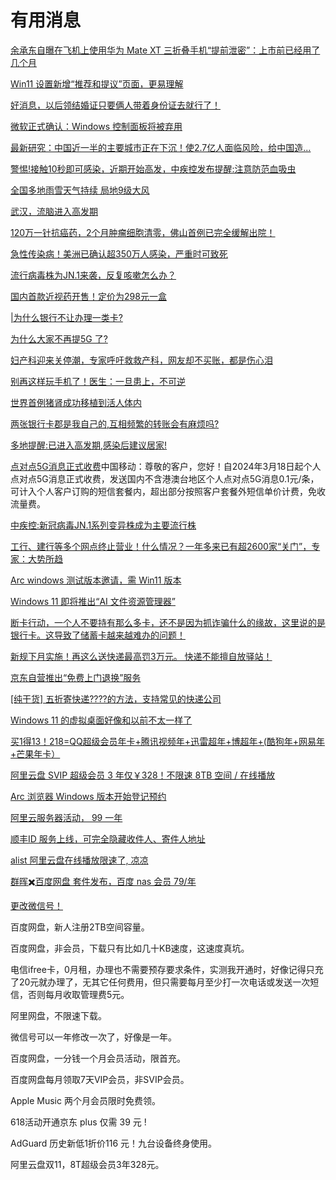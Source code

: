 # 有用消息
[  余承东自曝在飞机上使用华为 Mate XT 三折叠手机“提前泄密”：上市前已经用了几个月](https://www.ithome.com/0/797/409.htm)

[Win11 设置新增“推荐和提议”页面，更易理解](https://www.ithome.com/0/796/674.htm)  

[好消息，以后领结婚证只要俩人带着身份证去就行了！](https://fz.233899.xyz/?thread-5518.htm)

[微软正式确认：Windows 控制面板将被弃用](https://www.ghxi.com/new2024082202.html)

[最新研究：中国近一半的主要城市正在下沉！使2.7亿人面临风险，给中国造...](https://m.toutiao.com/is/iYpHsLft/)

[警惕!接触10秒即可感染，近期开始高发，中疾控发布提醒:注意防范血吸虫](https://m.toutiao.com/is/iYbdV2fs/)

[全国多地雨雪天气持续 局地9级大风](https://mb.yidianzixun.com/article/0uQvdxAS?s=mb&appid=mibrowser&version=2&pureContent=1&miref=newsin_push_model&utm_source=xmpush&infotype=1&_miui_fullscreen=1&mifloat=newscat&docid=15e237c48e74441e94c433971968b959&cp=cn-browser-push&itemtype=news)

[武汉，流脑进入高发期](https://m.toutiao.com/is/iYP1Ht6d/)

[120万一针抗癌药，2个月肿瘤细胞清零，佛山首例已完全缓解出院！](https://b23.tv/PYVrWx6)

[急性传染病！美洲已确认超350万人感染，严重时可致死](https://m.toutiao.com/is/iFo8a3kF/)

[流行病毒株为JN.1来袭，反复咳嗽怎么办？](https://m.toutiao.com/is/iFEPwquH/)

[国内首款近视药开售！定价为298元一盒](https://m.toutiao.com/is/iFTVjJX2/)

[|为什么银行不让办理一类卡?](https://www.zhihu.com/question/490957423/answer/2709209435?utm_psn=1756631128537354242)

[为什么大家不再提5G 了?](https://www.zhihu.com/question/598464489/answer/3433514612?utm_psn=1756630659324362752)

[妇产科迎来关停潮，专家呼吁救救产科，网友却不买账，都是伤心泪](https://m.toutiao.com/is/iFvwuHnN/)

[别再这样玩手机了！医生：一旦患上，不可逆](https://m.toutiao.com/is/iFsh2pPD/)

[世界首例猪肾成功移植到活人体内](https://www.ithome.com/0/757/400.htm)

[两张银行卡郡是我自己的,互相频繁的转账会有麻烦吗?](https://www.zhihu.com/question/600890599/answer/3111384493?utm_psn=1754105187537833984)

[多地提醒:已进入高发期,感染后建议居家!](https://m.toutiao.com/is/iFDDhvcw/)

[点对点5G消息正式收费](https://fz.233899.xyz/?thread-5405.htm)中国移动：尊敬的客户，您好！自2024年3月18日起个人点对点5G消息正式收费，发送国内不含港澳台地区个人点对点5G消息0.1元/条，可计入个人客户订购的短信套餐内，超出部分按照客户套餐外短信单价计费，免收流量费。

[中疾控:新冠病毒JN.1系列变异株成为主要流行株](https://m.toutiao.com/is/iFBNvFre/)

[工行、建行等多个网点终止营业！什么情况？一年多来已有超2600家“关门”，专家：大势所趋](https://www.zhihu.com/question/582962632/answer/2885835482?utm_psn=1750428810707628032)

[Arc windows 测试版本邀请，需 Win11 版本](https://www.v2ex.com/t/1021034#reply8)

[Windows 11 即将推出“AI 文件资源管理器”](https://www.ghxi.com/new2024030602.html)

[断卡行动，一个人不要持有那么多卡，还不是因为抓诈骗什么的缘故，这里说的是银行卡。这导致了储蓄卡越来越难办的问题！](https://fz.233899.xyz/?thread-5389.htm)

[新规下月实施！再这么送快递最高罚3万元。 快递不能擅自放驿站！](https://m.toutiao.com/is/iNWxPqJC/)

[京东自营推出“免费上门退换”服务](https://www.ithome.com/0/751/383.htm)  

[\[纯干货\] 五折寄快递????的方法，支持常见的快递公司](https://www.v2ex.com/t/1007908)

[Windows 11 的虚拟桌面好像和以前不太一样了](https://www.v2ex.com/t/985557)

[买1得13！218=QQ超级会员年卡+腾讯视频年+迅雷超年+博超年+(酷狗年+网易年+芒果年卡）](https://xianshiyouhui.com/qq231111/)

[阿里云盘 SVIP 超级会员 3 年仅￥328！不限速 8TB 空间 / 在线播放](https://www.iplaysoft.com/p/aliyunpan-vip)

[Arc 浏览器 Windows 版本开始登记预约](https://www.appinn.com/test-arc-for-windows/)

[阿里云服务器活动， 99 一年](https://www.v2ex.com/t/996641)

[顺丰ID 服务上线，可完全隐藏收件人、寄件人地址](https://www.appinn.com/sf-express-id/#google_vignette)

[alist 阿里云盘在线播放限速了, 凉凉](https://www.v2ex.com/t/996606)

[群晖✖️百度网盘 套件发布，百度 nas 会员 79/年](https://www.v2ex.com/t/1002921)

[更改微信号！  ](https://fz.233899.xyz/?thread-203.htm)



百度网盘，新人注册2TB空间容量。



百度网盘，非会员，下载只有比如几十KB速度，这速度真坑。



电信ifree卡，0月租，办理也不需要预存要求条件，实测我开通时，好像记得只充了20元就办理了，无其它任何费用，但只需要每月至少打一次电话或发送一次短信，否则每月收取管理费5元。



阿里网盘，不限速下载。



微信号可以一年修改一次了，好像是一年。



百度网盘，一分钱一个月会员活动，限首充。



百度网盘每月领取7天VIP会员，非SVIP会员。



Apple Music 两个月会员限时免费领。



618活动开通京东 plus 仅需 39 元 !



AdGuard 历史新低1折价116 元！九台设备终身使用。



阿里云盘双11，8T超级会员3年328元。